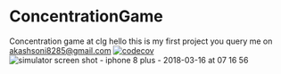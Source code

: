 # ConcentrationGame
Concentration game at clg
hello this is my first project you query me on akashsoni8285@gmail.com
[![codecov](https://codecov.io/gh/carambalabs/DarkSkyKit/branch/master/graph/badge.svg)](https://codecov.io/gh/carambalabs/DarkSkyKit)
![simulator screen shot - iphone 8 plus - 2018-03-16 at 07 16 56](https://user-images.githubusercontent.com/33283321/37558378-371ce4d4-2a39-11e8-8787-116cf99879c7.png)
